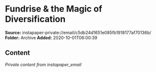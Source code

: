 # Fundrise & the Magic of Diversification

**Source:** instapaper-private://email/c5db24d1651e085fb1918177af70136b/
**Folder:** Archive
**Added:** 2020-10-01T06:00:39




## Content
*Private content from instapaper_email*
